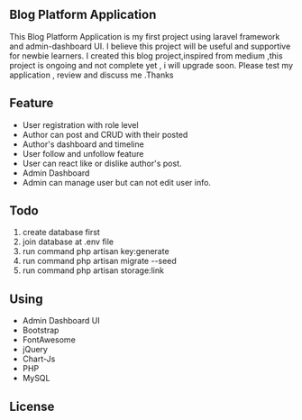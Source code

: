 ## Blog Platform Application

This Blog Platform Application is my first project using laravel framework and admin-dashboard UI. I believe this project will be useful and supportive for newbie learners. I created this blog project,inspired from medium ,this project is ongoing and not complete yet , i will upgrade soon. Please test my application , review and discuss me .Thanks

## Feature

-   User registration with role level
-   Author can post and CRUD with their posted
-   Author's dashboard and timeline
-   User follow and unfollow feature
-   User can react like or dislike author's post.
-   Admin Dashboard
-   Admin can manage user but can not edit user info.

## Todo

1. create database first
2. join database at .env file
3. run command php artisan key:generate
4. run command php artisan migrate --seed
5. run command php artisan storage:link

## Using

-   Admin Dashboard UI
-   Bootstrap
-   FontAwesome
-   jQuery
-   Chart-Js
-   PHP
-   MySQL

## License
